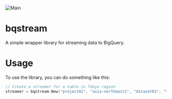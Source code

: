 ![Main](https://github.com/flowerinthenight/bqstream/workflows/Main/badge.svg)

# bqstream

A simple wrapper library for streaming data to BigQuery.

# Usage

To use the library, you can do something like this:

```go
// Create a streamer for a table in Tokyo region
streamer = bqstream.New("project01", "asia-northeast1", "dataset01", "table01")
```
